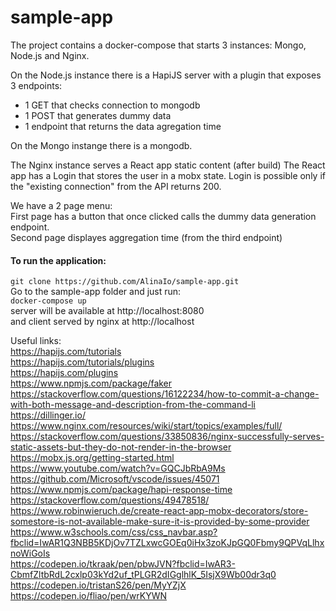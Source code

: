 # sample-app

The project contains a docker-compose that starts 3 instances: Mongo, Node.js and Nginx.

On the Node.js instance there is a HapiJS server with a plugin that exposes 3 endpoints:
- 1 GET that checks connection to mongodb
- 1 POST that generates dummy data
- 1 endpoint that returns the data agregation time

On the Mongo instange there is a mongodb.

The Nginx instance serves a React app static content (after build)
The React app has a Login that stores the user in a mobx state. Login is possible only if the "existing connection" from the API returns 200.

We have a 2 page menu:  
First page has a button that once clicked calls the dummy data generation endpoint.  
Second page displayes aggregation time (from the third endpoint)  

#### To run the application:  
```git clone https://github.com/AlinaIo/sample-app.git```  
Go to the sample-app folder and just run:  
```docker-compose up```  
server will be available at http://localhost:8080  
and client served by nginx at http://localhost  

Useful links:  
https://hapijs.com/tutorials  
https://hapijs.com/tutorials/plugins  
https://hapijs.com/plugins  
https://www.npmjs.com/package/faker  
https://stackoverflow.com/questions/16122234/how-to-commit-a-change-with-both-message-and-description-from-the-command-li  
https://dillinger.io/  
https://www.nginx.com/resources/wiki/start/topics/examples/full/  
https://stackoverflow.com/questions/33850836/nginx-successfully-serves-static-assets-but-they-do-not-render-in-the-browser  
https://mobx.js.org/getting-started.html  
https://www.youtube.com/watch?v=GQCJbRbA9Ms  
https://github.com/Microsoft/vscode/issues/45071  
https://www.npmjs.com/package/hapi-response-time  
https://stackoverflow.com/questions/49478518/  
https://www.robinwieruch.de/create-react-app-mobx-decorators/store-somestore-is-not-available-make-sure-it-is-provided-by-some-provider  
https://www.w3schools.com/css/css_navbar.asp?fbclid=IwAR1Q3NBB5KDjOv7TZLxwcGOEq0iHx3zoKJpGQ0Fbmy9QPVqLlhxnoWiGoIs  
https://codepen.io/tkraak/pen/pbwJVN?fbclid=IwAR3-CbmfZltbRdL2cxlp03kYd2uf_tPLGR2dIGglhlK_5IsjX9Wb00dr3q0  
https://codepen.io/tristanS26/pen/MyYZjX  
https://codepen.io/fliao/pen/wrKYWN  
